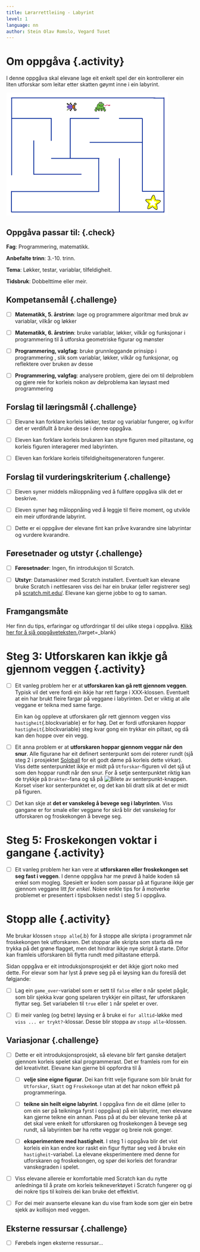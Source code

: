 ```yaml
---
title: Lærarrettleiing - Labyrint
level: 1
language: nn
author: Stein Olav Romslo, Vegard Tuset
---
```



# Om oppgåva {.activity}

I denne oppgåva skal elevane lage eit enkelt spel der ein kontrollerer ein liten
utforskar som leitar etter skatten gøymt inne i ein labyrint.

![Bilete av labyrinten, froskekongen, utforskaren og skatten](labyrint.png)

## Oppgåva passar til: {.check}

__Fag__: Programmering, matematikk.

__Anbefalte trinn__: 3.-10. trinn.

__Tema__: Løkker, testar, variablar, tilfeldigheit.

__Tidsbruk__: Dobbelttime eller meir.

## Kompetansemål {.challenge}

- [ ] __Matematikk, 5. årstrinn__: lage og programmere algoritmar med bruk av
      variablar, vilkår og løkker

- [ ] __Matematikk, 6. årstrinn__: bruke variablar, løkker, vilkår og
      funksjonar i programmering til å utforska geometriske figurar og mønster

- [ ] __Programmering, valgfag__: bruke grunnleggande prinsipp i programmering
      , slik som variablar, løkker, vilkår og funksjonar, og reflektere over
      bruken av desse

- [ ] __Programmering, valgfag__: analysere problem, gjere dei om til
      delproblem og gjere reie for korleis nokon av delproblema kan løysast med programmering

## Forslag til læringsmål {.challenge}

- [ ] Elevane kan forklare korleis løkker, testar og variablar fungerer, og
  kvifor det er verdifullt å bruke desse i denne oppgåva.

- [ ] Eleven kan forklare korleis brukaren kan styre figuren med piltastane, og
  korleis figuren interagerer med labyrinten.

- [ ] Eleven kan forklare korleis tilfeldigheitsgeneratoren fungerer.

## Forslag til vurderingskriterium {.challenge}

- [ ] Eleven syner middels måloppnåing ved å fullføre oppgåva slik det er
  beskrive.

- [ ] Eleven syner høg måloppnåing ved å leggje til fleire moment, og utvikle
  ein meir utfordrande labyrint.

- [ ] Dette er ei oppgåve der elevane fint kan pråve kvarandre sine labyrintar
  og vurdere kvarandre.

## Føresetnader og utstyr {.challenge}

- [ ] __Føresetnader__: Ingen, fin introduksjon til Scratch.

- [ ] __Utstyr__: Datamaskiner med Scratch installert. Eventuelt kan elevane
  bruke Scratch i nettlesaren viss dei har ein brukar (eller registrerer seg) på
  [scratch.mit.edu/](https://scratch.mit.edu/). Elevane kan gjerne jobbe to og
  to saman.

## Framgangsmåte

Her finn du tips, erfaringar og utfordringar til dei ulike stega i oppgåva.
[Klikk her for å sjå
oppgåveteksten.](../labyrint/labyrint_nn.html){target=_blank}


# Steg 3: Utforskaren kan ikkje gå gjennom veggen {.activity}

- [ ] Eit vanleg problem her er at __utforskaren kan gå rett gjennom veggen__.
  Typisk vil det vere fordi ein ikkje har rett farge i XXX-klossen. Eventuelt at
  ein har brukt fleire fargar på veggane i labyrinten. Det er viktig at alle
  veggane er teikna med same farge.

  Ein kan òg oppleve at utforskaren går rett gjennom veggen viss
  `hastigheit`{.blockvariable} er for høg. Det er fordi utforskaren *hoppar*
  `hastigheit`{.blockvariable} steg kvar gong ein trykkar ein piltast, og då kan
  den hoppe over ein vegg.

- [ ] Eit anna problem er at __utforskaren hoppar gjennom veggar når den snur__.
  Alle figurane har eit definert senterpunkt som dei roterer rundt (sjå steg 2 i
  prosjektet [Soloball](../soloball/soloball_nn.html) for eit godt døme på
  korleis dette virkar). Viss dette senterpunktet ikkje er midt på
  `Utforskar`-figuren vil det sjå ut som den hoppar rundt når den snur. For å
  setje senterpunktet riktig kan de trykkje på `Drakter`-fana og så på ![Bilete
  av senterpunkt-knappen](../bilder/velg_senterpunkt.png). Korset viser kor
  senterpunktet er, og det kan bli dratt slik at det er midt på figuren.

- [ ] Det kan skje at __det er vanskeleg å bevege seg i labyrinten__. Viss
  gangane er for smale eller veggane for skrå blir det vanskeleg for utforskaren
  og froskekongen å bevege seg.


# Steg 5: Froskekongen voktar i gangane {.activity}

- [ ] Eit vanleg problem her kan vere at __utforskaren eller froskekongen set
  seg fast i veggen__. I denne oppgåva har me prøvd å halde koden så enkel som
  mogleg. Spesielt er koden som passar på at figurane ikkje gør gjennom veggane
  litt *for enkel*. Nokre enkle tips for å motverke problemet er presentert i
  tipsboksen nedst i steg 5 i oppgåva.


# Stopp alle {.activity}

Me brukar klossen `stopp alle`{.b} for å stoppe alle skripta i programmet når
froskekongen tek utforskaren. Det stoppar alle skripta som starta då me trykka
på det grøne flagget, men det hindrar ikkje nye skript å starte. Difor kan
framleis utforskaren bli flytta rundt med piltastane etterpå.

Sidan oppgåva er eit introduksjonsprosjekt er det ikkje gjort noko med dette.
For elevar som har lyst å prøve seg på ei løysing kan du foreslå det følgjande:

- [ ] Lag ein `game_over`-variabel som er sett til `false` eller `0` når spelet
  pågår, som blir sjekka kvar gong spelaren trykkjer ein piltast, før
  utforskaren flyttar seg. Set variabelen til `true` eller `1` når spelet er
  over.

- [ ] Ei meir vanleg (og betre) løysing er å bruke ei `for alltid`-løkke med
  `viss ... er trykt?`-klossar. Desse blir stoppa av `stopp alle`-klossen.

## Variasjonar {.challenge}

- [ ] Dette er eit introduksjonsprosjekt, så elevane blir ført ganske detaljert
  gjennom korleis spelet skal programmerast. Det er framleis rom for ein del
  kreativitet. Elevane kan gjerne bli oppfordra til å

  - [ ] __velje sine eigne figurar__. Dei kan fritt velje figurane som blir
    brukt for `Utforskar`, `Skatt` og `Froskekonge` utan at det har nokon effekt
    på programmeringa.

  - [ ] __teikne sin heilt eigne labyrint__. I oppgåva finn de eit dåme (eller
    to om ein ser på teikninga fyrst i oppgåva) på ein labyrint, men elevane kan
    gjerne teikne ein annan. Pass på at du ber elevane tenke på at det skal vere
    enkelt for utforskaren og froskekongen å bevege seg rundt, så labyrinten bør
    ha rette veggar og breie nok gonger.

  - [ ] __eksperimentere med hastigheit__. I steg 1 i oppgåva blir det vist
    korleis ein kan endre kor raskt ein figur flyttar seg ved å bruke ein
    `hastigheit`-variabel. La elevane eksperimentere med denne for utforskaren
    og froskekongen, og spør dei korleis det forandrar vanskegraden i spelet.

- [ ] Viss elevane allereie er komfortable med Scratch kan du nytte anledninga
  til å prate om korleis teikneverktøyet i Scratch fungerer og gi dei nokre tips
  til kolreis dei kan bruke det effektivt.

- [ ] For dei meir avanserte elevane kan du vise fram kode som gjer ein betre
  sjekk av kollisjon med veggen.

## Eksterne ressursar {.challenge}

- [ ] Førebels ingen eksterne ressursar...

